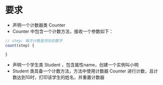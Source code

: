 # 要求
- 声明一个计数器类 Counter
- Counter 中包含一个计数方法，接收一个参数如下：
```js
// step: 每次计数是添加的数字
count(step) {

}
```
- 声明一个学生类 Student ，包含属性name，创建一个实例叫小明
- Student 类具备一个计数方法，方法中使用计数器 Counter 进行计数，且计数达到10时，打印该学生的姓名，并重置计数器